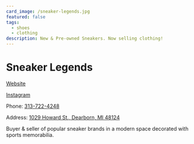 ```yaml
---
card_image: /sneaker-legends.jpg
featured: false
tags:
  - shoes
  - clothing
description: New & Pre-owned Sneakers. Now selling clothing!
---
```


# Sneaker Legends

[Website](https://sneakerlegends.com)

[Instagram](https://www.instagram.com/sneakerlegendsdearborn)

Phone: [313-722-4248](tel:313-722-4248)

Address: [1029 Howard St., Dearborn, MI 48124](https://maps.app.goo.gl/kEc7h9WjuVsWxpCc8)

Buyer & seller of popular sneaker brands in a modern space decorated with sports memorabilia.